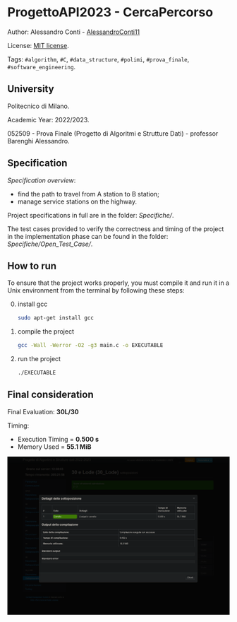 # ProgettoAPI2023 - CercaPercorso


Author: Alessandro Conti - [AlessandroConti11](https://github.com/AlessandroConti11)

License: [MIT license](LICENSE).

Tags: `#algorithm`, `#C`, `#data_structure`, `#polimi`, `#prova_finale`, `#software_engineering`.


## University

Politecnico di Milano.

Academic Year: 2022/2023.

052509 - Prova Finale (Progetto di Algoritmi e Strutture Dati) - professor Barenghi Alessandro.


## Specification

_Specification overview_: 
- find the path to travel from A station to B station;
- manage service stations on the highway.

Project specifications in full are in the folder: *Specifiche/*.

The test cases provided to verify the correctness and timing of the project in the implementation phase can be found in the folder: *Specifiche/Open_Test_Case/*.


## How to run

To ensure that the project works properly, you must compile it and run it in a Unix environment from the terminal by following these steps:

0. install gcc 
    ```bash
    sudo apt-get install gcc 
    ```
1. compile the project
    ```bash
    gcc -Wall -Werror -O2 -g3 main.c -o EXECUTABLE 
    ```
2. run the project
    ```bash
    ./EXECUTABLE
    ```


## Final consideration

Final Evaluation: **30L/30**

Timing:
- Execution Timing = **0.500 s**
- Memory Used = **55.1 MiB**

![immagine tempistiche](Specifiche/tempistiche_immagine.png)
